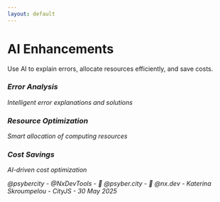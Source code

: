 ```yaml
---
layout: default
---
```


# AI Enhancements

<div class="mt-12">
  <div v-click class="text-xl mb-8">
    Use AI to explain errors, allocate resources efficiently, and save costs.
  </div>

  <div class="grid grid-cols-3 gap-6">
    <div v-click class="ai-feature">
      <i class="i-mdi-brain text-4xl text-purple-500" />
      <h3 class="font-bold mt-4">Error Analysis</h3>
      <p class="text-sm mt-2">Intelligent error explanations and solutions</p>
    </div>
    <div v-click class="ai-feature">
      <i class="i-mdi-chart-scatter-plot text-4xl text-blue-500" />
      <h3 class="font-bold mt-4">Resource Optimization</h3>
      <p class="text-sm mt-2">Smart allocation of computing resources</p>
    </div>
    <div v-click class="ai-feature">
      <i class="i-mdi-currency-usd text-4xl text-green-500" />
      <h3 class="font-bold mt-4">Cost Savings</h3>
      <p class="text-sm mt-2">AI-driven cost optimization</p>
    </div>
  </div>
</div>

<div class="absolute bottom-4 left-0 right-0 text-gray-400 text-sm text-center">
  @psybercity - @NxDevTools - 🦋 @psyber.city - 🦋 @nx.dev - Katerina Skroumpelou - CityJS - 30 May 2025
</div>

<style>
.ai-feature {
  @apply p-6 rounded-lg border border-gray-200 dark:border-gray-700 text-center transition-all duration-200;
}
.ai-feature:hover {
  @apply shadow-lg transform -translate-y-1;
}
</style>